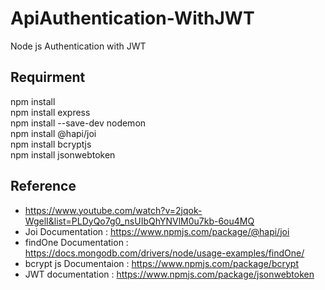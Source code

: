# ApiAuthentication-WithJWT
Node js Authentication with JWT

## Requirment
npm install  
npm install express  
npm install --save-dev nodemon  
npm install @hapi/joi   
npm install bcryptjs  
npm install jsonwebtoken

## Reference
- https://www.youtube.com/watch?v=2jqok-WgelI&list=PLDyQo7g0_nsUIbQhYNVlM0u7kb-6ou4MQ
- Joi Documentation      : https://www.npmjs.com/package/@hapi/joi
- findOne Documentation  : https://docs.mongodb.com/drivers/node/usage-examples/findOne/
- bcrypt js Documentaion : https://www.npmjs.com/package/bcrypt
- JWT documentation      : https://www.npmjs.com/package/jsonwebtoken